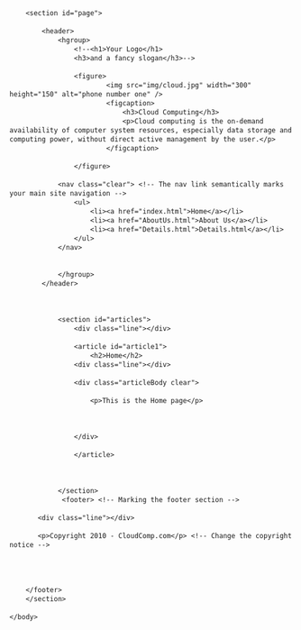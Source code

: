 <!DOCTYPE html>
<html>
	<head>
		 <meta http-equiv="Content-Type" content="text/html; charset=utf-8" />
		 <title>Demo Example | Github Pages</title>
		 <link rel="stylesheet" type="text/css" href="css/styles.css" />
	</head>
	<body>
		
		<section id="page">
		
			<header>
				<hgroup>
                    <!--<h1>Your Logo</h1>
                    <h3>and a fancy slogan</h3>-->
					
					<figure>
							<img src="img/cloud.jpg" width="300" height="150" alt="phone number one" />
							<figcaption>
								<h3>Cloud Computing</h3>
								<p>Cloud computing is the on-demand availability of computer system resources, especially data storage and computing power, without direct active management by the user.</p>
						    </figcaption>  
						
					</figure>	

				<nav class="clear"> <!-- The nav link semantically marks your main site navigation -->
                    <ul>
                        <li><a href="index.html">Home</a></li>
                        <li><a href="AboutUs.html">About Us</a></li>
						<li><a href="Details.html">Details.html</a></li>
                    </ul>
                </nav>					
					
				
                </hgroup>
			</header>
			
			
				
				<section id="articles">
					<div class="line"></div> 

					<article id="article1">					
						<h2>Home</h2>                    
                    <div class="line"></div>
                    
                    <div class="articleBody clear">
                        
                        <p>This is the Home page</p>

						
	
                    </div>
						
					</article>
					
					 
					
				</section>
				 <footer> <!-- Marking the footer section -->

           <div class="line"></div>
           
           <p>Copyright 2010 - CloudComp.com</p> <!-- Change the copyright notice -->
           
             
           

        </footer>
		</section>
		
	</body>
	
</html>
